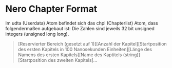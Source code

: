 Nero Chapter Format
===================

Im udta (Userdata) Atom befindet sich das chpl (Chapterlist) Atom,
dass folgendermaßen aufgebaut ist:
Die Zahlen sind jeweils 32 bit unsigned integers (unsigned long long).
> [Reservierter Bereich (gesetzt auf 1)][Anzahl der Kapitel][Startposition des ersten Kapitels in 100 Nanosekunden Einheiten][Länge des Namens des ersten Kapitels][Name des Kaptitels (string)][Startposition des zweiten Kapitels]...


